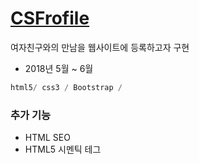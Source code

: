 # [**CSFrofile**](http://csjlovegrace.ga/)

여자친구와의 만남을 웹사이트에 등록하고자 구현

* 2018년 5월 ~ 6월

```dart
html5/ css3 / Bootstrap /
```

### 추가 기능
* HTML SEO
* HTML5 시멘틱 테그

